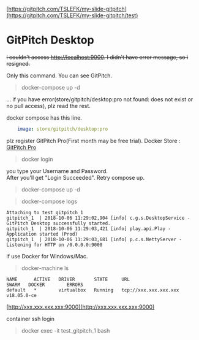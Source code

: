 [https://gitpitch.com/TSLEFK/my-slide-gitpitch](https://gitpitch.com/TSLEFK/my-slide-gitpitch/test)


# GitPitch Desktop
~~i couldn't access [http://localhost:9000](http://localhost:9000). I didn't have error message, so i resigned.~~

Only this command. You can see GitPitch.
> docker-compose up -d


... if you have error(store/gitpitch/desktop:pro not found: does not exist or no pull access), plz read the rest.

docker compose has this line.
```yaml 
    image: store/gitpitch/desktop:pro
```
plz register GitPitch Pro(First month may be free trial).
Docker Store : [GitPitch Pro](https://store.docker.com/images/gitpitch-pro)  

> docker login

you type your Username and Password.  
After you'll get "Login Succeeded". Retry compose up.

> docker-compose up -d

> docker-compose logs

```
Attaching to test_gitpitch_1
gitpitch_1  | 2018-10-06 11:29:02,904 [info] c.g.s.DesktopService - GitPitch Desktop successfully started.
gitpitch_1  | 2018-10-06 11:29:03,421 [info] play.api.Play - Application started (Prod)
gitpitch_1  | 2018-10-06 11:29:03,681 [info] p.c.s.NettyServer - Listening for HTTP on /0.0.0.0:9000
```

if use Docker for Windows/Mac. 
> docker-machine ls

```
NAME      ACTIVE   DRIVER       STATE     URL                         SWARM   DOCKER        ERRORS
default   *        virtualbox   Running   tcp://xxx.xxx.xxx.xxx         v18.05.0-ce
```
[http://xxx.xxx.xxx.xxx:9000](http://xxx.xxx.xxx.xxx:9000)

container ssh login
> docker exec -it test_gitpitch_1 bash

